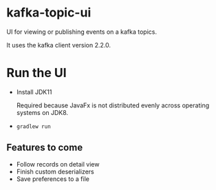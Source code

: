 # kafka-topic-ui

UI for viewing or publishing events on a kafka topics.

It uses the kafka client version 2.2.0.

# Run the UI

- Install JDK11
  
  Required because JavaFx is not distributed evenly across operating systems on JDK8.

- `gradlew run`

## Features to come

- Follow records on detail view
- Finish custom deserializers
- Save preferences to a file